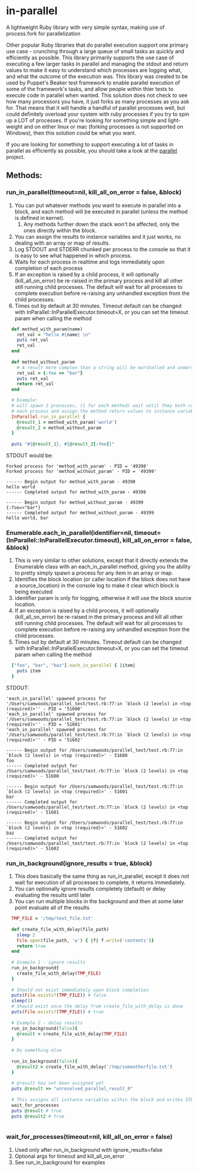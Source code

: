 # in-parallel
A lightweight Ruby library with very simple syntax, making use of process.fork for parallelization

Other popular Ruby libraries that do parallel execution support one primary use case - crunching through a large queue of small tasks as quickly and efficiently as possible.  This library primarily supports the use case of executing a few larger tasks in parallel and managing the stdout and return values to make it easy to understand which processes are logging what, and what the outcome of the execution was. This library was created to be used by Puppet's Beaker test framework to enable parallel execution of some of the framework's tasks, and allow people within thier tests to execute code in parallel when wanted.  This solution does not check to see how many processors you have, it just forks as many processes as you ask for.  That means that it will handle a handful of parallel processes well, but could definitely overload your system with ruby processes if you try to spin up a LOT of processes.  If you're looking for something simple and light-weight and on either linux or mac (forking processes is not supported on Windows), then this solution could be what you want.

If you are looking for something to support executing a lot of tasks in parallel as efficiently as possible, you should take a look at the [parallel](https://github.com/grosser/parallel) project.

## Methods:

### run_in_parallel(timeout=nil, kill_all_on_error = false, &block)
1. You can put whatever methods you want to execute in parallel into a block, and each method will be executed in parallel (unless the method is defined in kernel). 
    1. Any methods further down the stack won't be affected, only the ones directly within the block.
2. You can assign the results to instance variables and it just works, no dealing with an array or map of results.
3. Log STDOUT and STDERR chunked per process to the console so that it is easy to see what happened in which process.
4. Waits for each process in realtime and logs immediately upon completion of each process
5. If an exception is raised by a child process, it will optionally (kill_all_on_error) be re-raised in the primary process and kill all other still running child processes. The default will wait for all processes to complete execution before re-raising any unhandled exception from the child processes.
6. Times out by default at 30 minutes. Timeout default can be changed with InParallel::InParallelExecutor.timeout=X, or you can set the timeout param when calling the method

```ruby
  def method_with_param(name)
    ret_val = "hello #{name} \n"
    puts ret_val
    ret_val
  end
  
  def method_without_param
    # A result more complex than a string will be marshalled and unmarshalled and work
    ret_val = {:foo => "bar"}
    puts ret_val
    return ret_val
  end

  # Example:
  # will spawn 2 processes, (1 for each method) wait until they both complete, log chunked STDOUT/STDERR for
  # each process and assign the method return values to instance variables:
  InParallel.run_in_parallel {
    @result_1 = method_with_param('world')
    @result_2 = method_without_param
  }
  
  puts "#{@result_1}, #{@result_2[:foo]}"
```
  
STDOUT would be:
```
Forked process for 'method_with_param' - PID = '49398'
Forked process for 'method_without_param' - PID = '49399'

------ Begin output for method_with_param - 49398
hello world
------ Completed output for method_with_param - 49398

------ Begin output for method_without_param - 49399
{:foo=>"bar"}
------ Completed output for method_without_param - 49399
hello world, bar
```

### Enumerable.each_in_parallel(identifier=nil, timeout=(InParallel::InParallelExecutor.timeout), kill_all_on_error = false, &block)
1. This is very similar to other solutions, except that it directly extends the Enumerable class with an each_in_parallel method, giving you the ability to pretty simply spawn a process for any item in an array or map.
2. Identifies the block location (or caller location if the block does not have a source_location) in the console log to make it clear which block is being executed
3. identifier param is only for logging, otherwise it will use the block source location.
4. If an exception is raised by a child process, it will optionally (kill_all_on_error) be re-raised in the primary process and kill all other still running child processes. The default will wait for all processes to complete execution before re-raising any unhandled exception from the child processes.
5. Times out by default at 30 minutes. Timeout default can be changed with InParallel::InParallelExecutor.timeout=X, or you can set the timeout param when calling the method

```ruby
  ["foo", "bar", "baz"].each_in_parallel { |item|
    puts item
  }

```
STDOUT:
```
'each_in_parallel' spawned process for '/Users/samwoods/parallel_test/test.rb:77:in `block (2 levels) in <top (required)>'' - PID = '51600'
'each_in_parallel' spawned process for '/Users/samwoods/parallel_test/test.rb:77:in `block (2 levels) in <top (required)>'' - PID = '51601'
'each_in_parallel' spawned process for '/Users/samwoods/parallel_test/test.rb:77:in `block (2 levels) in <top (required)>'' - PID = '51602'

------ Begin output for /Users/samwoods/parallel_test/test.rb:77:in `block (2 levels) in <top (required)>' - 51600
foo
------ Completed output for /Users/samwoods/parallel_test/test.rb:77:in `block (2 levels) in <top (required)>' - 51600

------ Begin output for /Users/samwoods/parallel_test/test.rb:77:in `block (2 levels) in <top (required)>' - 51601
bar
------ Completed output for /Users/samwoods/parallel_test/test.rb:77:in `block (2 levels) in <top (required)>' - 51601

------ Begin output for /Users/samwoods/parallel_test/test.rb:77:in `block (2 levels) in <top (required)>' - 51602
baz
------ Completed output for /Users/samwoods/parallel_test/test.rb:77:in `block (2 levels) in <top (required)>' - 51602
```

### run_in_background(ignore_results = true, &block)
1. This does basically the same thing as run_in_parallel, except it does not wait for execution of all processes to complete, it returns immediately.
2. You can optionally ignore results completely (default) or delay evaluating the results until later
3. You can run multiple blocks in the background and then at some later point evaluate all of the results

```ruby
  TMP_FILE = '/tmp/test_file.txt'
  
  def create_file_with_delay(file_path)
    sleep 2
    File.open(file_path, 'w') { |f| f.write('contents')}
    return true
  end
  
  # Example 1 - ignore results
  run_in_background{
    create_file_with_delay(TMP_FILE)
  }
  
  # Should not exist immediately upon block completion
  puts(File.exists?(TMP_FILE)) # false
  sleep(3)
  # Should exist once the delay from create_file_with_delay is done
  puts(File.exists?(TMP_FILE)) # true
  
  # Example 2 - delay results
  run_in_background(false){
    @result = create_file_with_delay(TMP_FILE)
  }
  
  # Do something else
  
  run_in_background(false){
    @result2 = create_file_with_delay('/tmp/someotherfile.txt')
  }
  
  # @result has not been assigned yet
  puts @result >> "unresolved_parallel_result_0"
  
  # This assigns all instance variables within the block and writes STDOUT and STDERR from the process to console.
  wait_for_processes
  puts @result # true
  puts @result2 # true
  
```

### wait_for_processes(timeout=nil, kill_all_on_error = false)
1. Used only after run_in_background with ignore_results=false
2. Optional args for timeout and kill_all_on_error
3. See run_in_background for examples
